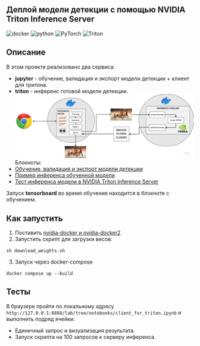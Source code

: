 ##  Деплой модели детекции с помощью NVIDIA Triton Inference Server

![docker](https://img.shields.io/badge/docker-%232496ED.svg?&style=for-the-badge&logo=docker&logoColor=white)
![python](https://img.shields.io/badge/python%20-%2314354C.svg?&style=for-the-badge&logo=python&logoColor=white)
![PyTorch](https://img.shields.io/badge/PyTorch-%23EE4C2C.svg?style=for-the-badge&logo=PyTorch&logoColor=white)
![Triton](https://img.shields.io/badge/Triton-vB900svg?style=for-the-badge&logo=NVIDIA&logoColor=white)

## Описание

В этом проекте реализовано два сервиса:
- **jupyter** - обучение, валидация и экспорт модели детекции + клиент для тритона.
- **triton** - инференс готовой модели детекции.
![image](imgs/arch.png)
Блокноты:
- [Обучение, валидация и экспорт модели детекции](https://github.com/PitKoro/SberCloudTestTask/blob/main/detectron-train-export-to-torchscript/notebooks/train.ipynb)
- [Пример инференса обученной модели](https://github.com/PitKoro/SberCloudTestTask/blob/main/detectron-train-export-to-torchscript/notebooks/inference.ipynb)
- [Тест инференса модели в NVIDIA Triton Inference Server](https://github.com/PitKoro/SberCloudTestTask/blob/main/detectron-train-export-to-torchscript/notebooks/client_for_triton.ipynb)

Запуск **tensorboard** во время обучения находится в блокноте с обучением.

## Как запустить

1. Поставить [nvidia-docker и nvidia-docker2](https://docs.nvidia.com/datacenter/cloud-native/container-toolkit/install-guide.html)
2. Запустить скрипт для загрузки весов:

```shell
sh download_weights.sh
```

3. Запуск через docker-compose

```shell
docker compose up --build
```

## Тесты

В браузере пройти по локальному адресу `http://127.0.0.1:8888/lab/tree/notebooks/client_for_triton.ipynb` и выполнить подряд ячейки:
- Единичный запрос и визуализация результата.
- Запуск скрипта на 100 запросов к серверу инференса.
